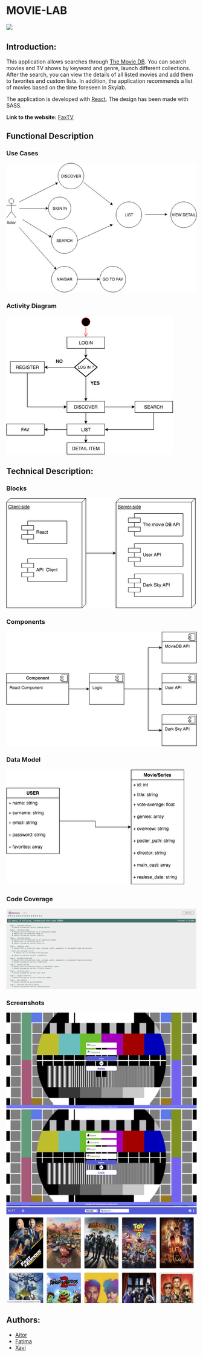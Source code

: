 # MOVIE-LAB

![](images/logo.png
)

## Introduction:

This application allows searches through [The Movie DB](https://www.themoviedb.org/).
You can search movies and TV shows by keyword and genre, launch different collections.
After the search, you can view the details of all listed movies and add them to favorites and custom lists.
In addition, the application recommends a list of movies based on the time foreseen in Skylab.

The application is developed with [React](https://reactjs.org). The design has been made with SASS.

**Link to the website:** [FaxTV](https://xavi016.github.io/faxTV/fax-tv-app/)

## Functional Description

### Use Cases

![Use Cases](fax-tv-doc/images/uses-cases.png)

### Activity Diagram

![](fax-tv-doc/images/activity-diagram.png)



## Technical Description:

### Blocks

![Blocks](fax-tv-doc/images/block-diagram.png)

### Components

![Components](fax-tv-doc/images/component-diagram.png)

### Data Model

![Data Model](fax-tv-doc/images/model-diagram.png)

### Code Coverage

![Code Coverage](fax-tv-doc/images/coverage.png)

### Screenshots

![Screenshots Login](fax-tv-doc/images/login.png)
![Screenshots Register](fax-tv-doc/images/register.png)
![Screenshots Home](fax-tv-doc/images/home.png)

## Authors:
- [Aitor](https://github.com/Aitor1979)
- [Fatima](https://github.com/Fme82)
- [Xavi](https://github.com/xavi016)
